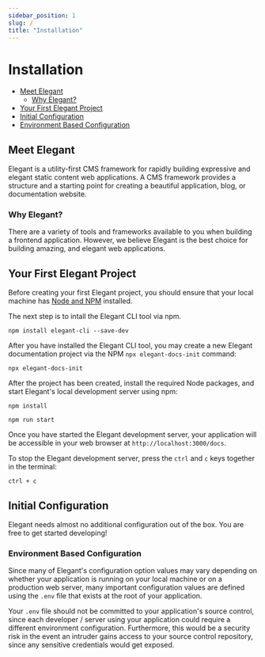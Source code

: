 ```yaml
---
sidebar_position: 1
slug: /
title: "Installation"
---
```


# Installation

- [Meet Elegant](#meet-elegant)
    - [Why Elegant?](#why-elegant)
- [Your First Elegant Project](#your-first-elegant-project)
- [Initial Configuration](#initial-configuration)
- [Environment Based Configuration](#environment-based-configuration)

<a name="meet-elegant"></a>

## Meet Elegant

 Elegant is a utility-first CMS framework for rapidly building expressive and elegant static content web applications. A CMS framework provides a structure and a starting point for creating a beautiful application, blog, or documentation website. 


<a name="why-elegant"></a>

### Why Elegant?

There are a variety of tools and frameworks available to you when building a frontend application. However, we believe Elegant is the best choice for building amazing, and elegant web applications.

<a name="your-first-elegant-project"></a>

## Your First Elegant Project

Before creating your first Elegant project, you should ensure that your local machine has [Node and NPM](https://nodejs.org) installed.

The next step is to intall the Elegant CLI tool via npm.

```nothing
npm install elegant-cli --save-dev
```

After you have installed the Elegant CLI tool, you may create a new Elegant documentation project via the NPM `npx elegant-docs-init` command:

```nothing
npx elegant-docs-init
```

After the project has been created, install the required Node packages, and start Elegant's local development server using npm:

```nothing
npm install

npm run start
```

Once you have started the Elegant development server, your application will be accessible in your web browser at `http://localhost:3000/docs`.

To stop the Elegant development server, press the `ctrl` and `c` keys together in the terminal:

```nothing
ctrl + c
```

<a name="initial-configuration"></a>

## Initial Configuration

Elegant needs almost no additional configuration out of the box. You are free to get started developing!

<a name="environment-based-configuration"></a>

### Environment Based Configuration

Since many of Elegant's configuration option values may vary depending on whether your application is running on your local machine or on a production web server, many important configuration values are defined using the `.env` file that exists at the root of your application.

Your `.env` file should not be committed to your application's source control, since each developer / server using your application could require a different environment configuration. Furthermore, this would be a security risk in the event an intruder gains access to your source control repository, since any sensitive credentials would get exposed.

